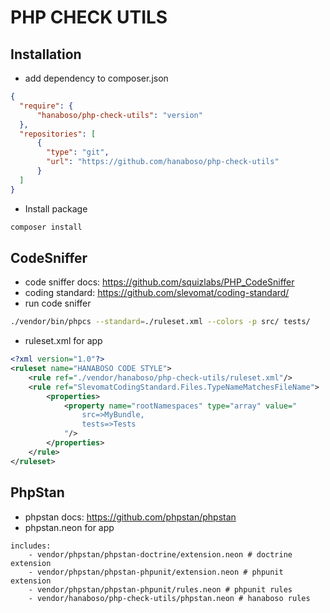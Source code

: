 PHP CHECK UTILS
===============

Installation
-----------
* add dependency to composer.json
```json
{
  "require": {
      "hanaboso/php-check-utils": "version"
  },
  "repositories": [
      {
        "type": "git",
        "url": "https://github.com/hanaboso/php-check-utils"
      }
  ]
}
```
* Install package
```bash
composer install
```

CodeSniffer
-----------
* code sniffer docs: https://github.com/squizlabs/PHP_CodeSniffer
* coding standard: https://github.com/slevomat/coding-standard/
* run code sniffer
```bash
./vendor/bin/phpcs --standard=./ruleset.xml --colors -p src/ tests/
```
* ruleset.xml for app
```xml
<?xml version="1.0"?>
<ruleset name="HANABOSO CODE STYLE">
    <rule ref="./vendor/hanaboso/php-check-utils/ruleset.xml"/>
    <rule ref="SlevomatCodingStandard.Files.TypeNameMatchesFileName">
        <properties>
            <property name="rootNamespaces" type="array" value="
                src=>MyBundle, 
                tests=>Tests 
            "/>
        </properties>
    </rule>
</ruleset>

```

PhpStan
-------
* phpstan docs: https://github.com/phpstan/phpstan
* phpstan.neon for app
```neon
includes:
    - vendor/phpstan/phpstan-doctrine/extension.neon # doctrine extension
    - vendor/phpstan/phpstan-phpunit/extension.neon # phpunit extension
    - vendor/phpstan/phpstan-phpunit/rules.neon # phpunit rules
    - vendor/hanaboso/php-check-utils/phpstan.neon # hanaboso rules
```

